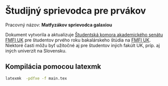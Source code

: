Študijný sprievodca pre prvákov
===============================

Pracovný názov: **Matfyzákov sprievodca galaxiou**

Dokument vytvorila a aktualizuje [Študentská komora akademického senátu FMFI UK](http://skas.fmph.uniba.sk) pre študentov prvého roku bakalárskeho štúdia na [FMFI UK](http://www.fmph.uniba.sk). Niektoré časti môžu byť užitočné aj pre študentov iných fakúlt UK, príp. aj iných univerzít na Slovensku.

## Kompilácia pomocou latexmk

```bash
latexmk  -pdfxe -f main.tex
```